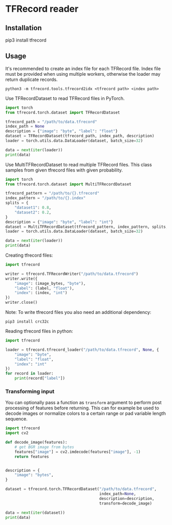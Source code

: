 # TFRecord reader

## Installation
pip3 install tfrecord

## Usage

It's recommended to create an index file for each TFRecord file. Index file must be provided when using multiple workers, otherwise the loader may return duplicate records.
```
python3 -m tfrecord.tools.tfrecord2idx <tfrecord path> <index path>
```


Use TFRecordDataset to read TFRecord files in PyTorch.
```python
import torch
from tfrecord.torch.dataset import TFRecordDataset

tfrecord_path = "/path/to/data.tfrecord"
index_path = None
description = {"image": "byte", "label": "float"}
dataset = TFRecordDataset(tfrecord_path, index_path, description)
loader = torch.utils.data.DataLoader(dataset, batch_size=32)

data = next(iter(loader))
print(data)
```

Use MultiTFRecordDataset to read multiple TFRecord files. This class samples from given tfrecord files with given probability.
```python
import torch
from tfrecord.torch.dataset import MultiTFRecordDataset

tfrecord_pattern = "/path/to/{}.tfrecord"
index_pattern = "/path/to/{}.index"
splits = {
    "dataset1": 0.8,
    "dataset2": 0.2,
}
description = {"image": "byte", "label": "int"}
dataset = MultiTFRecordDataset(tfrecord_pattern, index_pattern, splits, description)
loader = torch.utils.data.DataLoader(dataset, batch_size=32)

data = next(iter(loader))
print(data)
```

Creating tfrecord files:
```python
import tfrecord

writer = tfrecord.TFRecordWriter("/path/to/data.tfrecord")
writer.write({
    "image": (image_bytes, "byte"),
    "label": (label, "float"),
    "index": (index, "int")
})
writer.close()
```
Note: To write tfrecord files you also need an additional dependency:
```
pip3 install crc32c
```

Reading tfrecord files in python:
```python
import tfrecord

loader = tfrecord.tfrecord_loader("/path/to/data.tfrecord", None, {
    "image": "byte",
    "label": "float",
    "index": "int"
})
for record in loader:
    print(record["label"])
```

### Transforming input

You can optionally pass a function as `transform` argument to perform post processing of features before returning. 
This can for example be used to decode images or normalize colors to a certain range or pad variable length sequence.
 
```python
import tfrecord
import cv2

def decode_image(features):
    # get BGR image from bytes
    features["image"] = cv2.imdecode(features["image"], -1)
    return features


description = {
    "image": "bytes",
}

dataset = tfrecord.torch.TFRecordDataset("/path/to/data.tfrecord",
                                         index_path=None,
                                         description=description,
                                         transform=decode_image)

data = next(iter(dataset))
print(data)
```